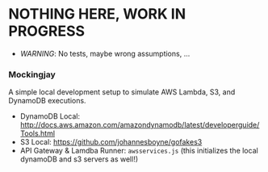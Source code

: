 # NOTHING HERE, WORK IN PROGRESS

- *WARNING*: No tests, maybe wrong assumptions, ...

### Mockingjay

A simple local development setup to simulate AWS Lambda, S3, and DynamoDB executions.

- DynamoDB Local: http://docs.aws.amazon.com/amazondynamodb/latest/developerguide/Tools.html
- S3 Local: https://github.com/johannesboyne/gofakes3
- API Gateway & Lamdba Runner: `awsservices.js` (this initializes the local dynamoDB and s3 servers as well!)
